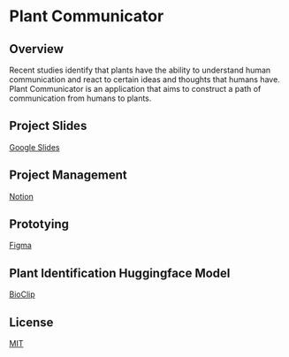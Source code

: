 # Plant Communicator

## Overview
Recent studies identify that plants have the ability to understand human 
communication and react to certain ideas and thoughts that humans have. 
Plant Communicator is an application that aims to construct a path of 
communication from humans to plants.

## Project Slides
[Google Slides](https://docs.google.com/presentation/d/1aghbULnBMuKEsX_-gxrzvbbIGnTVr1h2CS4vBXGkshI/edit#slide=id.p)

## Project Management
[Notion](https://www.notion.so/c8be20463d184926ac47914856327f33?v=3b0f98067b944856bf889aafb69a27c7)

## Prototying 
[Figma](https://www.figma.com/design/nJZnSAzzCB2p0q90DAgFQk/Untitled?node-id=0-1&p=f&t=FBrhYhIWWkafWGEe-0)

## Plant Identification Huggingface Model
[BioClip](https://huggingface.co/imageomics/bioclip)

## License
[MIT](https://choosealicense.com/licenses/mit/)
